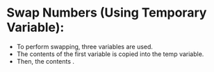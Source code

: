 # Swap Numbers (Using Temporary Variable):

- To perform swapping, three variables are used.
- The contents of the first variable is copied into the temp variable.
- Then, the contents .
